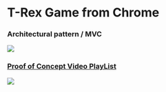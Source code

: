 # T-Rex Game from Chrome

### Architectural pattern / MVC
![](https://github.com/vicboma1/T-Rex-Game/blob/master/img/MVC.png)


### [Proof of Concept Video PlayList](https://www.youtube.com/playlist?list=PLNph7ndeSqE8BdtURZZJG-B1l7MJzHYAJ)

[![](https://github.com/vicboma1/T-Rex-Game/blob/master/gif/T-Rex.gif)](https://www.youtube.com/playlist?list=PLNph7ndeSqE8BdtURZZJG-B1l7MJzHYAJ)
